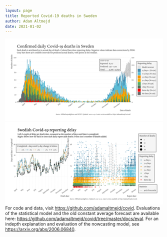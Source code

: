```yaml
---
layout: page
title: Reported Covid-19 deaths in Sweden
author: Adam Altmejd
date: 2021-01-02
---
```


![Graph of Swedish Covid-19 deaths with reporting delay.](deaths_lag_sweden_2021-01-02.png "Swedish Covid-19 deaths.")
![Graph of Swedish Covid-19 reporting delay in daily deaths.](lag_trend_sweden_2021-01-02.png "Trend in Swedish Covid-19 mortality reporting delay.")
For code and data, visit <https://github.com/adamaltmejd/covid>.
Evaluations of the statistical model and the old constant average forecast are available here: <https://github.com/adamaltmejd/covid/tree/master/docs/eval>.
For an indepth explanation and evaluation of the nowcasting model, see <https://arxiv.org/abs/2006.06840>.
